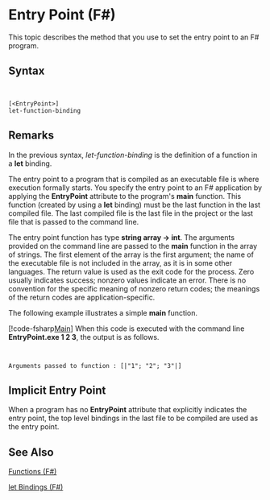 # Entry Point (F#)

This topic describes the method that you use to set the entry point to an F# program.


## Syntax


```


[<EntryPoint>]
let-function-binding

```



## Remarks
In the previous syntax, *let-function-binding* is the definition of a function in a **let** binding.

The entry point to a program that is compiled as an executable file is where execution formally starts. You specify the entry point to an F# application by applying the **EntryPoint** attribute to the program's **main** function. This function (created by using a **let** binding) must be the last function in the last compiled file. The last compiled file is the last file in the project or the last file that is passed to the command line.

The entry point function has type **string array -&gt; int**. The arguments provided on the command line are passed to the **main** function in the array of strings. The first element of the array is the first argument; the name of the executable file is not included in the array, as it is in some other languages. The return value is used as the exit code for the process. Zero usually indicates success; nonzero values indicate an error. There is no convention for the specific meaning of nonzero return codes; the meanings of the return codes are application-specific.

The following example illustrates a simple **main** function.

[!code-fsharp[Main](snippets/fsentrypoint/snippet501.fs)]
    When this code is executed with the command line **EntryPoint.exe 1 2 3**, the output is as follows.



```


Arguments passed to function : [|"1"; "2"; "3"|]

```



## Implicit Entry Point
When a program has no **EntryPoint** attribute that explicitly indicates the entry point, the top level bindings in the last file to be compiled are used as the entry point.


## See Also
[Functions &#40;F&#35;&#41;](Functions+%28FSharp%29.md)

[let Bindings &#40;F&#35;&#41;](let+Bindings+%28FSharp%29.md)

